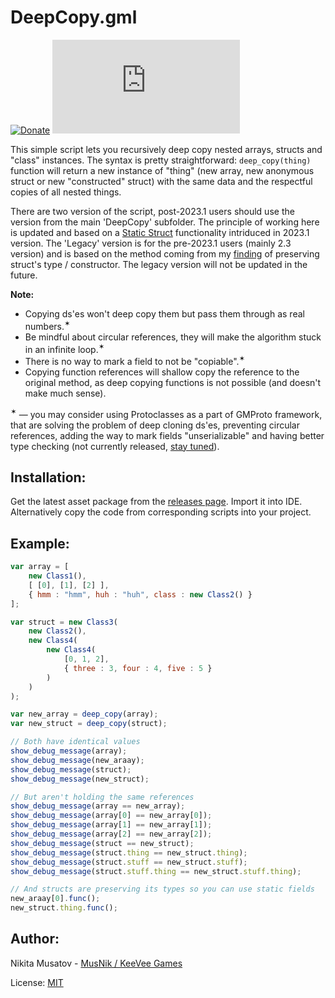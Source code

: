 # DeepCopy.gml

[![Donate](https://img.shields.io/badge/donate-%E2%9D%A4-blue.svg)](https://musnik.itch.io/donate-me) [![License](https://img.shields.io/github/license/KeeVeeGames/DeepCopy.gml)](#!)

This simple script lets you recursively deep copy nested arrays, structs and "class" instances. The syntax is pretty straightforward: `deep_copy(thing)` function will return a new instance of "thing" (new array, new anonymous struct or new "constructed" struct) with the same data and the respectful copies of all nested things.

There are two version of the script, post-2023.1 users should use the version from the main 'DeepCopy' subfolder. The principle of working here is updated and based on a [Static Struct](https://gamemaker.io/ru/blog/version-2023-dot-1-easy-collisions-crisper-fonts-and-new-audio-functionality) functionality intriduced in 2023.1 version. The 'Legacy' version is for the pre-2023.1 users (mainly 2.3 version) and is based on the method coming from my [finding](https://twitter.com/KeeVeeGames/status/1294268813807099905) of preserving struct's type / constructor. The legacy version will not be updated in the future.

**Note:**
* Copying ds'es won't deep copy them but pass them through as real numbers.<sup>✶</sup>
* Be mindful about circular references, they will make the algorithm stuck in an infinite loop.<sup>✶</sup>
* There is no way to mark a field to not be "copiable".<sup>✶</sup>
* Copying function references will shallow copy the reference to the original method, as deep copying functions is not possible (and doesn't make much sense).

<sup>✶</sup> — you may consider using Protoclasses as a part of GMProto framework, that are solving the problem of deep cloning ds'es, preventing circular references, adding the way to mark fields "unserializable" and having better type checking (not currently released, [stay tuned](https://twitter.com/KeeVeeGames)).

## Installation:
Get the latest asset package from the [releases page](../../releases). Import it into IDE.   
Alternatively copy the code from corresponding scripts into your project.

## Example:
```js
var array = [
    new Class1(),
    [ [0], [1], [2] ],
    { hmm : "hmm", huh : "huh", class : new Class2() }
];

var struct = new Class3(
    new Class2(),
    new Class4(
        new Class4(
            [0, 1, 2],
            { three : 3, four : 4, five : 5 }
        )
    )
);

var new_array = deep_copy(array);
var new_struct = deep_copy(struct);

// Both have identical values
show_debug_message(array);
show_debug_message(new_araay);
show_debug_message(struct);
show_debug_message(new_struct);

// But aren't holding the same references
show_debug_message(array == new_array);                                     // false
show_debug_message(array[0] == new_array[0]);                               // false
show_debug_message(array[1] == new_array[1]);                               // false
show_debug_message(array[2] == new_array[2]);                               // false
show_debug_message(struct == new_struct);                                   // false
show_debug_message(struct.thing == new_struct.thing);                       // false
show_debug_message(struct.stuff == new_struct.stuff);                       // false
show_debug_message(struct.stuff.thing == new_struct.stuff.thing);           // false

// And structs are preserving its types so you can use static fields
new_araay[0].func();
new_struct.thing.func();
```

## Author:
Nikita Musatov - [MusNik / KeeVee Games](https://twitter.com/keeveegames)

License: [MIT](https://en.wikipedia.org/wiki/MIT_License)

